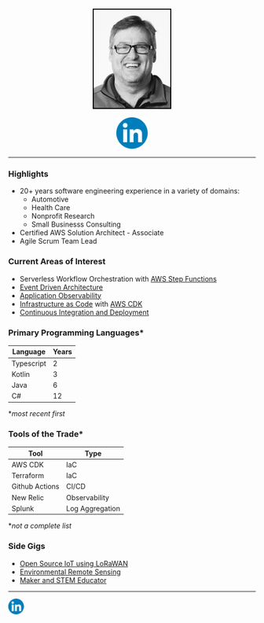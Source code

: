 
<p align="center">
<a href="https://www.linkedin.com/in/eric-hall-931747176"><img style="border:2px solid black;" class="image" src="/assets/headshot.png" alt="LinkedIn" height=200px ></a>
</p>

<p align="center">
<a href="https://www.linkedin.com/in/eric-hall-931747176"><img src="/assets/LinkedIn.svg" alt="LinkedIn" style="height:64px;"/></a>
</p>

---
### Highlights
* 20+ years software engineering experience in a variety of domains:
  * Automotive
  * Health Care
  * Nonprofit Research
  * Small Businesss Consulting 
* Certified AWS Solution Architect - Associate
* Agile Scrum Team Lead

### Current Areas of Interest
- Serverless Workflow Orchestration with [AWS Step Functions](https://aws.amazon.com/step-functions)
- [Event Driven Architecture](https://aws.amazon.com/event-driven-architecture/)
- [Application Observability](https://newrelic.com/observability-forecast/2022/state-of-observability)
- [Infrastructure as Code](https://docs.aws.amazon.com/whitepapers/latest/introduction-devops-aws/infrastructure-as-code.html) with [AWS CDK](https://aws.amazon.com/cdk/)
- [Continuous Integration and Deployment](https://docs.aws.amazon.com/pdfs/whitepapers/latest/practicing-continuous-integration-continuous-delivery/practicing-continuous-integration-continuous-delivery.pdf)

### Primary Programming Languages*

| Language | Years |
| -------- | ----- |
| Typescript | 2 |
| Kotlin     | 3 |
| Java       | 6 |
| C#         | 12|

**most recent first*

### Tools of the Trade*

| Tool           | Type           |
| ----           | -----          |
| AWS CDK        | IaC            |
| Terraform      | IaC            |
| Github Actions | CI/CD          |
| New Relic      | Observability  |
| Splunk         | Log Aggregation|

**not a complete list*
### Side Gigs
- [Open Source IoT using LoRaWAN](https://www.thethingsnetwork.org/)
- [Environmental Remote Sensing](https://www.envirodiy.org/about/)
- [Maker and STEM Educator](https://generatorvt.com/)

--- 
<a href="https://www.linkedin.com/in/eric-hall-931747176"><img src="/assets/LinkedIn.svg" alt="LinkedIn" style="height:32px;"/></a>
